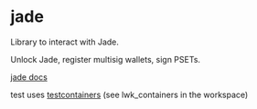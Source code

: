 # jade

Library to interact with Jade.

Unlock Jade, register multisig wallets, sign PSETs.

[jade docs](https://github.com/Blockstream/Jade/blob/master/docs/index.rst)

test uses [testcontainers](https://github.com/testcontainers/testcontainers-rs) (see lwk_containers in the workspace)
